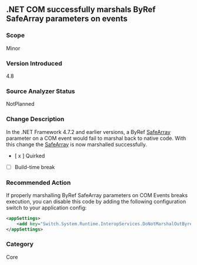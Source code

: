 ## .NET COM successfully marshals ByRef SafeArray parameters on events

### Scope
Minor

### Version Introduced
4.8

### Source Analyzer Status
NotPlanned

### Change Description
In the .NET Framework 4.7.2 and earlier versions, a ByRef [SafeArray](https://docs.microsoft.com/windows/desktop/api/oaidl/ns-oaidl-safearray) parameter on a COM event would fail to marshal back to native code.  With this change the [SafeArray](https://docs.microsoft.com/windows/desktop/api/oaidl/ns-oaidl-safearray) is now marshalled successfully.

- [ x ] Quirked
- [ ] Build-time break

### Recommended Action
If properly marshalling ByRef SafeArray parameters on COM Events breaks execution, you can disable this code by adding the following configuration switch to your application config:

```xml
<appSettings>
    <add key="Switch.System.Runtime.InteropServices.DoNotMarshalOutByrefSafeArrayOnInvoke" value="true" />
</appSettings>
```

### Category
Core
